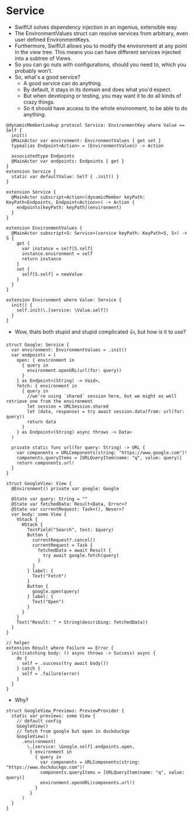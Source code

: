 # Service
- SwiftUI solves dependency injection in an ingenius, extensible way.
- The EnvironmentValues struct can resolve services from arbitrary, even user defined EnvironmentKeys.
- Furthermore, SwiftUI allows you to modify the environment at any point in the view tree. This means you can have different services injected into a subtree of Views.
- So you can go nuts with configurations, should you need to, which you probably won’t.
- So, what's a good service?
    - A good service can do anything.
    - By default, it stays in its domain and does what you'd expect.
    - But when developing or testing, you may want it to do all kinds of crazy things.
    - So it should have access to the whole environment, to be able to do anything.
  
```
@dynamicMemberLookup protocol Service: EnvironmentKey where Value == Self {
  init()
  @MainActor var environment: EnvironmentValues { get set }
  typealias Endpoint<Action> = (EnvironmentValues) -> Action
  
  associatedtype Endpoints
  @MainActor var endpoints: Endpoints { get }
}
extension Service {
  static var defaultValue: Self { .init() }
}

extension Service {
  @MainActor subscript<Action>(dynamicMember keyPath: KeyPath<Endpoints, Endpoint<Action>>) -> Action {
    endpoints[keyPath: keyPath](environment)
  }
}

extension EnvironmentValues {
  @MainActor subscript<S: Service>(service keyPath: KeyPath<S, S>) -> S {
    get {
      var instance = self[S.self]
      instance.environment = self
      return instance
    }
    set {
      self[S.self] = newValue
    }
  }
}

extension Environment where Value: Service {
  init() {
    self.init(\.[service: \Value.self])
  }
}

```
- Wow, thats both stupid and stupid complicated 👍, but how is it to use?

```
struct Google: Service {
  var environment: EnvironmentValues = .init()
  var endpoints = (
    open: { environment in
      { query in
        environment.openURL(url(for: query))
      }
    } as Endpoint<(String) -> Void>,
    fetch: { environment in
      { query in
        //we're using `shared` session here, but we might as well retrieve one from the environment
        let session = URLSession.shared
        let (data, response) = try await session.data(from: url(for: query))
        return data
      }
    } as Endpoint<(String) async throws -> Data>
  )
  
  private static func url(for query: String) -> URL {
    var components = URLComponents(string: "https://www.google.com")!
    components.queryItems = [URLQueryItem(name: "q", value: query)]
    return components.url!
  }
}

struct GoogleView: View {
  @Environment() private var google: Google
  
  @State var query: String = ""
  @State var fetchedData: Result<Data, Error>?
  @State var currentRequest: Task<(), Never>?
  var body: some View {
    VStack {
      HStack {
        TextField("Search", text: $query)
        Button {
          currentRequest?.cancel()
          currentRequest = Task {
            fetchedData = await Result {
              try await google.fetch(query)
            }
          }
        } label: {
          Text("Fetch")
        }
        Button {
          google.open(query)
        } label: {
          Text("Open")
        }
      }
    }
    Text("Result: " + String(describing: fetchedData))
  }
}

// helper
extension Result where Failure == Error {
  init(catching body: () async throws -> Success) async {
    do {
      self = .success(try await body())
    } catch {
      self = .failure(error)
    }
  }
}

```
- Why?

```
struct GoogleView_Previews: PreviewProvider {
  static var previews: some View {
    // default config
    GoogleView()
    // fetch from google but open in duckduckgo
    GoogleView()
      .environment(
        \.[service: \Google.self].endpoints.open,
         { environment in
           { query in
             var components = URLComponents(string: "https://www.duckduckgo.com")!
             components.queryItems = [URLQueryItem(name: "q", value: query)]
             environment.openURL(components.url!)
           }
         }
      )
  }
}
```
